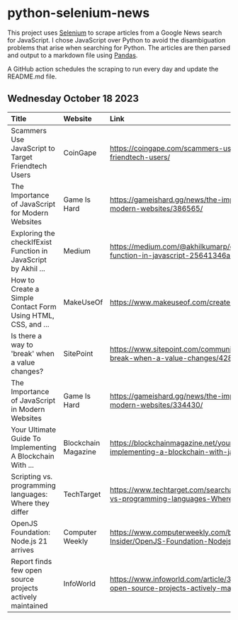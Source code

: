 # python-selenium-news

This project uses [Selenium](https://www.seleniumhq.org/) to scrape articles from a Google News search for JavaScript.
I chose JavaScript over Python to avoid the disambiguation problems that arise when searching for Python.
The articles are then parsed and output to a markdown file using [Pandas](https://pandas.pydata.org/).

A GitHub action schedules the scraping to run every day and update the README.md file.

## Wednesday October 18 2023


| Title                                                           | Website             | Link                                                                                                      |
|:----------------------------------------------------------------|:--------------------|:----------------------------------------------------------------------------------------------------------|
| Scammers Use JavaScript to Target Friendtech Users              | CoinGape            | https://coingape.com/scammers-use-javascript-to-target-friendtech-users/                                  |
| The Importance of JavaScript for Modern Websites                | Game Is Hard        | https://gameishard.gg/news/the-importance-of-javascript-for-modern-websites/386565/                       |
| Exploring the checkIfExist Function in JavaScript  by Akhil ... | Medium              | https://medium.com/@akhilkumarp/exploring-the-checkifexist-function-in-javascript-25641346a569            |
| How to Create a Simple Contact Form Using HTML, CSS, and ...    | MakeUseOf           | https://www.makeuseof.com/create-contact-form-html-css-js/                                                |
| Is there a way to 'break' when a value changes?                 | SitePoint           | https://www.sitepoint.com/community/t/is-there-a-way-to-break-when-a-value-changes/428992                 |
| The Importance of JavaScript in Modern Websites                 | Game Is Hard        | https://gameishard.gg/news/the-importance-of-javascript-in-modern-websites/334430/                        |
| Your Ultimate Guide To Implementing A Blockchain With ...       | Blockchain Magazine | https://blockchainmagazine.net/your-ultimate-guide-to-implementing-a-blockchain-with-javascript/          |
| Scripting vs. programming languages: Where they differ          | TechTarget          | https://www.techtarget.com/searchapparchitecture/tip/Scripting-vs-programming-languages-Where-they-differ |
| OpenJS Foundation: Node.js 21 arrives                           | Computer Weekly     | https://www.computerweekly.com/blog/Open-Source-Insider/OpenJS-Foundation-Nodejs-21-arrives               |
| Report finds few open source projects actively maintained       | InfoWorld           | https://www.infoworld.com/article/3708630/report-finds-few-open-source-projects-actively-maintained.html  |